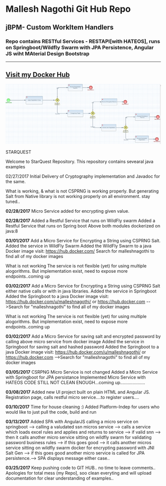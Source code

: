 # Mallesh Nagothi Git  Hub Repo
## jBPM- Custom WorkItem Handlers ##
### Repo contains RESTful Services - RESTAPI[with HATEOS], runs on Springboot/Wildfly Swarm with JPA Persistence, Angular JS wiht MAterial Design Bootstrap ###
-----
[Visit my Docker Hub](https://hub.docker.com/u/malleshnagothi/ "Mallesh Nagothi Docker Hub Page")
-----
![alt text](jBPM_JPA_Springboot_WildflySwarm.png "jBPM with JPA Persistence on Springboot/Wildfly Swarm[RESTful ServicesHATEOS")


STARQUEST

Welcome to StarQuest Repository. This repository contains sevearal java examples

02/27/2017
Initial Delivery of
Cryptography implementation and Javadoc for the same.

What is working, & what is not
CSPRNG is working properly. But generating  Salt from Native library is not working properly on all environment. stay tuned..



<b>02/28/2017</b>
Micro Service added for encrypting given value.


<b>02/28/2017</b>
Added a Restful Service that runs on WildFly swarm
Added a Restful Service that runs on Spring boot
Above both modules dockerized on java:8

<b>03/01/2017</b>
Add a Micro Service for Encrypting a String using CSPRNG Salt.
Added the service in WildFly Swarm
Added the WildFly Swarm to a java Docker image 
visit: https://hub.docker.com/
Search for malleshnagothi to find all of my docker images

What is not working
The service is not flexible (yet) for using multiple alogorithms. But implementation exist, need to expose  more endpoints..coming up


<b>03/02/2017</b>
Add a Micro Service for Encrypting a String using CSPRNG Salt either native calls or with in java libraries.
Added the service in Springboot
Added the Springboot to a java Docker image 
visit: https://hub.docker.com/u/malleshnagothi/
or https://hub.docker.com -->Search for "malleshnagothi" to find all of my docker images

What is not working
The service is not flexible (yet) for using multiple alogorithms. But implementation exist, need to expose  more endpoints..coming up



<b>03/02/2017</b>
Add a Micro Service for saving salt and encrypted password by calling above micro service from docker image
Added the service in Springboot for saving salt and hashed password
Added the Springboot to a java Docker image 
visit: https://hub.docker.com/u/malleshnagothi/
or https://hub.docker.com -->Search for "malleshnagothi" to find all of my docker images


<b>03/05/2017</b>
CSRPNG Micro Service is not changed
Added a  Micro Service with Springboot for JPA persistance 
Implemented Micro Service with HATEOS
CODE STILL NOT CLEAN ENOUGH...coming up....................

<b>03/08/2017</b>
Added new UI project built on plain HTML and Angular JS.
Registration page, calls restful micro service....to register users....

<b>03/10/2017</b>
Time for house cleaning :)
Added Platform-Indep for users who would like to just pull the code, build and run

<b>03/13/2017</b>
Added SPA with AngularJS calling a micro service on springboot --> calling a valudated ssn micros service --> calls a service which loads 
excel rules and applies and returns to service --> if valid snn --> then it calls another micro service sitting on wildfly swarm for validating password business rules
--> if this goes good --> it calls another micros service sitting on wildfly swarm docker for encrypting password with JNI Salt Gen
--> if this goes good another micro service is called for JPA persistence.--> SPA displays message either case..

<b>03/25/2017</b>
Keep pushing code to GIT HUB.. no time to leave comments.. Apologies for  total mess (my Repo], soo clean everyting and will upload documentation for clear understanding of examples..












